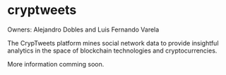 # cryptweets

Owners: Alejandro Dobles and Luis Fernando Varela

The CrypTweets platform mines social network data to provide insightful analytics in the space of 
blockchain technologies and cryptocurrencies.

More information comming soon.

